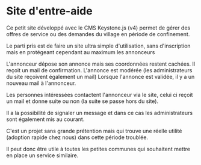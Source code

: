 # Site d'entre-aide

Ce petit site développé avec le CMS Keystone.js (v4) permet de gérer des offres de service ou des demandes du village en période de confinement.

Le parti pris est de faire un site ultra simple d'utilisation, sans d'inscription mais en protégeant cependant au maximum les annonceurs

L'annonceur dépose son annonce mais ses coordonnées restent cachées. Il reçoit un mail de confirmation. L'annonce est modérée (les administrateurs du site reçoivent également un mail) Lorsque l'annonce est validée, il y a un nouveau mail à l'annonceur.

Les personnes intéressées contactent l'annonceur via le site, celui ci reçoit un mail et donne suite ou non (la suite se passe hors du site).

Il a la possibilité de signaler un message et dans ce cas les administrateurs sont également mis au courant.

C'est un projet sans grande prétention mais qui trouve une réelle utilité (adoption rapide chez nous) dans cette période troublée.

Il peut donc être utile à toutes les petites communes qui souhaitent mettre en place un service similaire.
